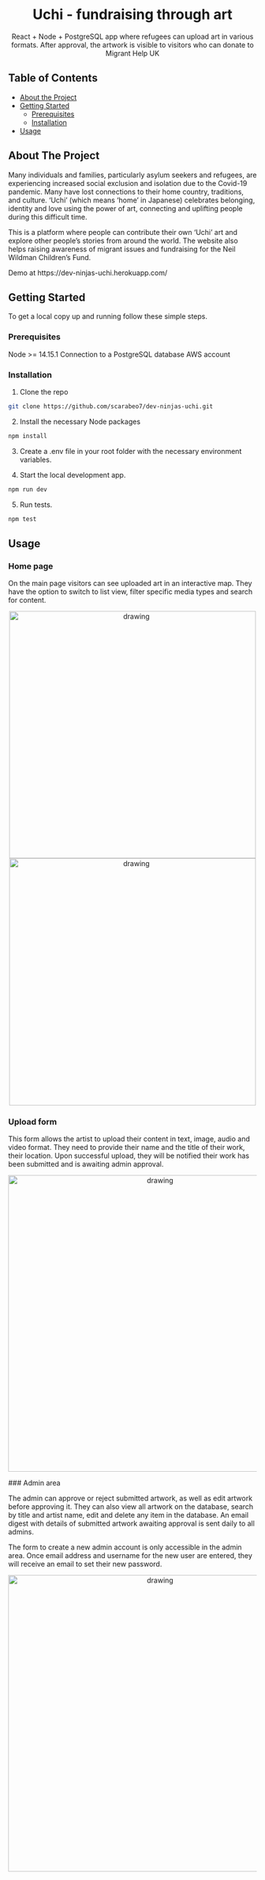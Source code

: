 <p align="center">

  <h1 align="center">Uchi - fundraising through art</h3>

  <p align="center">
    React + Node + PostgreSQL app where refugees can upload art in various formats. After approval, the artwork is visible to visitors who can donate to Migrant Help UK
  </p>
</p>

<!-- TABLE OF CONTENTS -->

## Table of Contents

- [About the Project](#about-the-project)
- [Getting Started](#getting-started)
  - [Prerequisites](#prerequisites)
  - [Installation](#installation)
- [Usage](#usage)

<!-- ABOUT THE PROJECT -->

## About The Project

<p>Many individuals and families, particularly asylum seekers and refugees, are experiencing increased social exclusion and isolation due to the Covid-19 pandemic. Many have lost connections to their home country, traditions, and culture. ‘Uchi’ (which means ‘home’ in Japanese) celebrates belonging, identity and love using the power of art, connecting and uplifting people during this difficult time. </p>

<p> This is a platform where people can contribute their own ‘Uchi’ art and explore other people’s stories from around the world. The website also helps raising awareness of migrant issues and fundraising for the Neil Wildman Children’s Fund.</p>

<p>Demo at https://dev-ninjas-uchi.herokuapp.com/</p>

<!-- GETTING STARTED -->

## Getting Started

To get a local copy up and running follow these simple steps.

### Prerequisites

Node >= 14.15.1
Connection to a PostgreSQL database
AWS account

### Installation

1. Clone the repo

```sh
git clone https://github.com/scarabeo7/dev-ninjas-uchi.git
```

2. Install the necessary Node packages

```sh
npm install
```

3. Create a .env file in your root folder with the necessary environment variables.

4. Start the local development app.

```sh
npm run dev
```

5. Run tests.

```sh
npm test
```

<!-- USAGE EXAMPLES -->

## Usage

### Home page

<p>On the main page visitors can see uploaded art in an interactive map. They have the option to switch to list view, filter specific media types and search for content.</p>

<p align="middle">
	<img src="https://github.com/scarabeo7/dev-ninjas-uchi/blob/staging/img/home-map.png?raw=true" alt="drawing" width="500"/>
	<img src="https://github.com/scarabeo7/dev-ninjas-uchi/blob/staging/img/home-list.png?raw=true" alt="drawing" width="500"/>
</p>

### Upload form

<p>This form allows the artist to upload their content in text, image, audio and video format. They need to provide their name and the title of their work, their location. Upon successful upload, they will be notified their work has been submitted and is awaiting admin approval.</p>
<p align="center">
	<img src="https://github.com/scarabeo7/dev-ninjas-uchi/blob/staging/img/upload-form.png?raw=true" alt="drawing" width="600"/>
</p>
### Admin area

<p>The admin can approve or reject submitted artwork, as well as edit artwork before approving it. They can also view all artwork on the database, search by title and artist name, edit and delete any item in the database. An email digest with details of submitted artwork awaiting approval is sent daily to all admins.</p>
<p>The form to create a new admin account is only accessible in the admin area. Once email address and username for the new user are entered, they will receive an email to set their new password.</p>
<p align="center">
	<img src="https://github.com/scarabeo7/dev-ninjas-uchi/blob/staging/img/admin.png?raw=true" alt="drawing" width="600"/>
</p>
